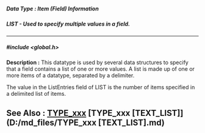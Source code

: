 ##### Data Type : Item (Field) Information
##### LIST - Used to specify multiple values in a field.
---
##### #include <global.h>
**Description :**
This datatype is used by several data structures to specify that a field 
contains a list of one or more values.  A list is made up of one or more items 
of a datatype, separated by a delimiter.

The value in the ListEntries field of LIST is the number of items specified in 
a delimited list of items.

**See Also :**
[TYPE_xxx](D:/md_files/TYPE_xxx.md)
[TYPE_xxx [TEXT_LIST]](D:/md_files/TYPE_xxx [TEXT_LIST].md)
---
